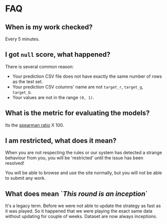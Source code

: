 # FAQ

## **When is my work checked?**

Every 5 minutes.

## I got `null` score, what happened?

There is several common reason:

* Your prediction CSV file does not have exactly the same number of rows as the test set.
* Your prediction CSV columns' name are not `target_r`, `target_g`, `target_b`.
* Your values are not in the range `(0, 1)`.

## **What is the metric for evaluating the models?**

Its the [spearman ratio](https://docs.scipy.org/doc/scipy/reference/generated/scipy.stats.spearmanr.html) X 100.

## I am restricted, what does it mean?

When you are not respecting the rules or our system has detected a strange behaviour from you, you will be 'restricted' until the issue has been resolved!

You will be able to browse and use the site normally, but you will not be able to submit any work.

## What does mean \`_This round is an inception_\`

It's a legacy term. Before we were not able to update the strategy as fast as it was played. So it happened that we were playing the exact same data without updating for couple of weeks. Dataset are now always inceptions.
